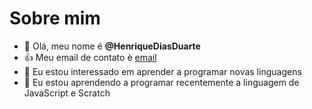 # Sobre mim
- 👋 Olá, meu nome é **@HenriqueDiasDuarte**
- :+1: Meu email de contato è [email](henriquediasduarte10@gmail.com)
- 👀 Eu estou interessado em aprender a programar novas linguagens
- 🌱 Eu estou aprendendo a programar recentemente a linguagem de JavaScript e Scratch



